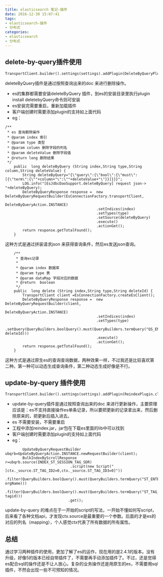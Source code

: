 ```yaml
---
title: elasticsearch 笔记-插件
date: 2016-12-30 15:07:41
tags: 
- elasticsearch-插件
- 分布式
categories: 
- elasticsearch
- 分布式
---
```

 ## delete-by-query插件使用
```
TransportClient.builder().settings(settings).addPlugin(DeleteByQueryPlugin.class).build();  

```

deleteByQuery插件是通过按照查询出来的doc 来进行删除操作。
- es的集群都需要安装deleteByQuery 插件，到es的安装目录里执行plugin install deletebyQuery命令则可安装
- es安装完需要重启，重新加载插件
- 客户端创建时需要添加plugin的支持如上面代码
- eg：  

```
/**
 * es 查询删除操作
 * @param index 索引
 * @param type 类型
 * @param column 删除字段的列名
 * @param deleteValue 删除字段值
 * @return long 删除结果
 */
    public  long deleteByQuery (String index,String type,String column,String deleteValue) {
        String deleteByQuery="{\"query\":{\"bool\":{\"must\":[{\"term\":{\""+column+"\":\""+deleteValue+"\"}}]}}}";
        LOG.info("[EsJdbcDaoSupport.deleteByQuery] request json-> "+deleteByQuery);
        DeleteByQueryResponse response =  new DeleteByQueryRequestBuilder(EsConnectionFactory.transportClient,   
                                          DeleteByQueryAction.INSTANCE)
                                          .setIndices(index)
                                          .setTypes(type)
                                          .setSource(deleteByQuery)
                                          .execute()
                                          .actionGet();  
        return response.getTotalFound();
    }
```
这种方式是通过拼装请求json 来获得查询条件，然后es发送json查询。  

```
    /**
     * 查询es记录
     * 
     * @param index 数据库
     * @param type 表
     * @param dataMap 字段对应的数据
     * @return  boolean
     */
    public  long delete (String index,String type,String deleteId) {
        TransportClient client =EsConnectionFactory.createEsClient();
        DeleteByQueryResponse response =  new DeleteByQueryRequestBuilder(client,   
                                          DeleteByQueryAction.INSTANCE)
                                          .setIndices(index)
                                          .setTypes(type)
                                         .setQuery(QueryBuilders.boolQuery().must(QueryBuilders.termQuery("QS_ENTERPRISE_ID", deleteId)))
                                          .execute()
                                          .actionGet();  
        return response.getTotalFound();
    }
```
这种方式是通过原生es的查询查询数据，两种效果一样，不过我还是比较喜欢第二种。第一种可以动态生成查询条件，第二种动态生成好像是不行。

## update-by-query 插件使用  

```
TransportClient.builder().settings(settings).addPlugin(ReindexPlugin.class).build();
```

- update-by-query插件是通过按照查询出来的doc 来进行更新操作，主要原理应该是：es不支持直接操作es单条记录，所以要把更新的记录拿出来，然后删除原来的，把更新后插入进去。
- es 不需要安装，不需要重启
- 工程中添加reindex.jar，jar包在下载es里面的lib中可以找到
- 客户端创建时需要添加plugin的支持如上面代码
- eg：  

```
        UpdateByQueryRequestBuilder ubqrb=UpdateByQueryAction.INSTANCE.newRequestBuilder(client);
        BulkIndexByScrollResponse r=ubqrb.source(INDEX_ST_SESSION_TAG_SDR)
                              .script(new Script("[ctx._source.ST_TAG_ID2=0,ctx._source.ST_TAG_ID3=0]"))
                              .filter(QueryBuilders.boolQuery().must(QueryBuilders.termQuery("ST_ENTERPRISE_ID", orgName)))
                             .filter(QueryBuilders.boolQuery().must(QueryBuilders.termQuery("ST_TAG_ID2", tagid)))
                             .get();
```

update-by-query 的难点在于一开始的script的写法，一开始不懂如何写script，后来看了各种文档api，才发现ctx.source是最重要的一个参数。后面的才是es的对应的列名（mapping），个人感觉ctx代表了所有数据的所有属性。

## 总结
通过学习两种插件的使用，更加了解了es的运作，现在用的是2.4.1的版本。没有升级，好像5的版本已经自带插件了，不需要再手动添加插件了。不过，还是觉得es配合sql的操作还是不让人放心。复杂的业务操作还是用原生的es，不需要用sql插件，不然会出现一些不可预知的情况。
